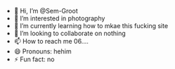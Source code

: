 - 👋 Hi, I’m @Sem-Groot
- 👀 I’m interested in photography
- 🌱 I’m currently learning how to mkae this fucking site
- 💞️ I’m looking to collaborate on nothing
- 📫 How to reach me 06....
- 😄 Pronouns: hehim
- ⚡ Fun fact: no

<!---
Sem-Groot/Sem-Groot is a ✨ special ✨ repository because its `README.md` (this file) appears on your GitHub profile.
You can click the Preview link to take a look at your changes.
--->
